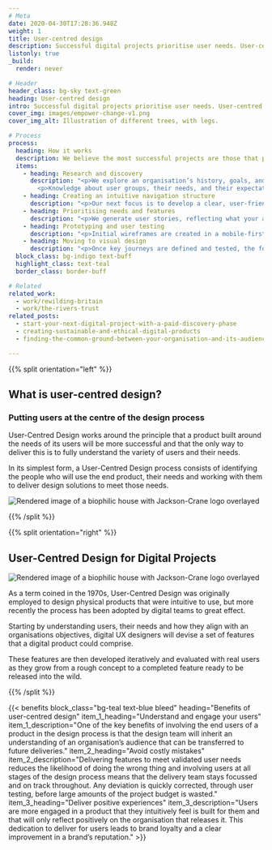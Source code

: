 ```yaml
---
# Meta
date: 2020-04-30T17:28:36.948Z
weight: 1
title: User-centred design
description: Successful digital projects prioritise user needs. User-centred design involves identifying users, understanding their needs, and collaboratively creating solutions that address those needs effectively.
listonly: true
_build:
  render: never

# Header
header_class: bg-sky text-green
heading: User-centred design
intro: Successful digital projects prioritise user needs. User-centred design involves identifying users, understanding their needs, and collaboratively creating solutions that address those needs effectively.
cover_img: images/empower-change-v1.png
cover_img_alt: Illustration of different trees, with legs.

# Process
process:
  heading: How it works
  description: We believe the most successful projects are those that put the needs of their audience first.
  items:
    - heading: Research and discovery
      description: "<p>We explore an organisation’s history, goals, and vision, gathering insights through conversations with the project team and examining how the website supports strategic objectives.</p>
        <p>Knowledge about user groups, their needs, and their expectations is shared collaboratively, while quantitative insights are captured through short surveys, helping to build a clear picture of the people the website serves.</p>"
    - heading: Creating an intuitive navigation structure
      description: "<p>Our next focus is to develop a clear, user-friendly navigation system. Rather than reflecting internal structures, the Information Architecture is shaped by user behaviours, content analysis, and user stories, ensuring intuitive navigation that helps users move efficiently through the site.</p>"
    - heading: Prioritising needs and features
      description: "<p>We generate user stories, reflecting what your audience groups need from the website and why. These guide the creation of a set of features, which are then prioritised in collaboration with the project team to focus on the elements with the greatest impact.</p>"
    - heading: Prototyping and user testing
      description: "<p>Initial wireframes are created in a mobile-first format, helping establish content hierarchy and performance early on. Prototypes of key user journeys are developed and tested with users to validate assumptions and refine the experience.</p>"
    - heading: Moving to visual design
      description: "<p>Once key journeys are defined and tested, the focus shifts to larger screen formats and visual design. Using brand guidelines and user insights, a consistent visual language is established—resulting in coherent and consistent components and layouts ready for development.</p>"
  block_class: bg-indigo text-buff
  highlight_class: text-teal
  border_class: border-buff

# Related
related_work:
  - work/rewilding-britain
  - work/the-rivers-trust
related_posts:
  - start-your-next-digital-project-with-a-paid-discovery-phase
  - creating-sustainable-and-ethical-digital-products
  - finding-the-common-ground-between-your-organisation-and-its-audience

---
```


<div class="section--lg">

{{% split orientation="left" %}}

  ## What is user-centred design?
  
  ### Putting users at the centre of the design process

  User-Centred Design works around the principle that a product built around the needs of its users will be more successful and that the only way to deliver this is to fully understand the variety of users and their needs.

  In its simplest form, a User-Centred Design process consists of identifying the people who will use the end product, their needs and working with them to deliver design solutions to meet those needs.

  ![Rendered image of a biophilic house with Jackson-Crane logo overlayed](https://madebykind.imgix.net/work-jackson-crane-header.jpg)

{{% /split %}}

{{% split orientation="right" %}}

## User-Centred Design for Digital Projects

![Rendered image of a biophilic house with Jackson-Crane logo overlayed](https://madebykind.imgix.net/work-jackson-crane-header.jpg)

As a term coined in the 1970s, User-Centred Design was originally employed to design physical products that were intuitive to use, but more recently the process has been adopted by digital teams to great effect.

Starting by understanding users, their needs and how they align with an organisations objectives, digital UX designers will devise a set of features that a digital product could comprise.

These features are then developed iteratively and evaluated with real users as they grow from a rough concept to a completed feature ready to be released into the wild.


{{% /split %}}

</div>

{{< benefits
  block_class="bg-teal text-blue bleed"
  heading="Benefits of user-centred design"
  item_1_heading="Understand and engage your users"
  item_1_description="One of the key benefits of involving the end users of a product in the design process is that the design team will inherit an understanding of an organisation’s audience that can be transferred to future deliveries."
  item_2_heading="Avoid costly mistakes"
  item_2_description="Delivering features to meet validated user needs reduces the likelihood of doing the wrong thing and involving users at all stages of the design process means that the delivery team stays focussed and on track throughout. Any deviation is quickly corrected, through user testing, before large amounts of the project budget is wasted."
  item_3_heading="Deliver positive experiences"
  item_3_description="Users are more engaged in a product that they intuitively feel is built for them and that will only reflect positively on the organisation that releases it. This dedication to deliver for users leads to brand loyalty and a clear improvement in a brand’s reputation." >}}
